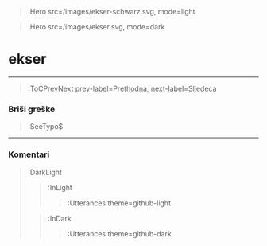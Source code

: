 > :Hero src=/images/ekser-schwarz.svg,
>       mode=light

> :Hero src=/images/ekser.svg,
>       mode=dark

# ekser

****

> :ToCPrevNext prev-label=Prethodna, next-label=Sljedeća

### Briši greške

> :SeeTypo$

****

### Komentari

> :DarkLight
> > :InLight
> >
> > > :Utterances theme=github-light
>
> > :InDark
> >
> > > :Utterances theme=github-dark